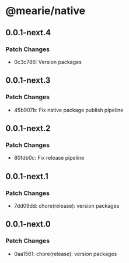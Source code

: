 # @mearie/native

## 0.0.1-next.4

### Patch Changes

- 0c3c786: Version packages

## 0.0.1-next.3

### Patch Changes

- 45b907b: Fix native package publish pipeline

## 0.0.1-next.2

### Patch Changes

- 80fdb0c: Fix release pipeline

## 0.0.1-next.1

### Patch Changes

- 7dd09dd: chore(release): version packages

## 0.0.1-next.0

### Patch Changes

- 0aa1561: chore(release): version packages

